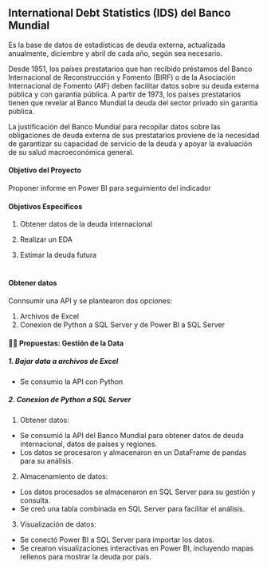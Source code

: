 ## International Debt Statistics (IDS) del Banco Mundial

Es la base de datos de estadísticas de deuda externa, actualizada anualmente, diciembre y abril de cada año, según sea necesario. 

Desde 1951, los países prestatarios que han recibido préstamos del Banco Internacional de Reconstrucción y Fomento (BIRF) o de la Asociación Internacional de Fomento (AIF) deben facilitar datos sobre su deuda externa pública y con garantía pública. A partir de 1973, los países prestatarios tienen que revelar al Banco Mundial la deuda del sector privado sin garantía pública. 

La justificación del Banco Mundial para recopilar datos sobre las obligaciones de deuda externa de sus prestatarios proviene de la necesidad de garantizar su capacidad de servicio de la deuda y apoyar la evaluación de su salud macroeconómica general. 

#### Objetivo del Proyecto

Proponer informe en Power BI para seguimiento del indicador

#### Objetivos Especificos 

1. Obtener datos de la deuda internacional

2. Realizar un EDA
 
3. Estimar la deuda futura

# 
#### Obtener datos 

Connsumir una API y se plantearon dos opciones:
1.   Archivos de Excel
2.   Conexion de Python a SQL Server y de Power BI a SQL Server

#### 🚶‍♀️ Propuestas: Gestión de la Data 

##### 1. Bajar data a archivos de Excel
- Se consumio la API con Python

   
##### 2. Conexion de Python a SQL Server
 

1.	Obtener datos:

- Se consumió la API del Banco Mundial para obtener datos de deuda internacional, datos de países y regiones.
- Los datos se procesaron y almacenaron en un DataFrame de pandas para su análisis.

2.	Almacenamiento de datos:
- Los datos procesados se almacenaron en SQL Server para su gestión y consulta.
- Se creó una tabla combinada en SQL Server para facilitar el análisis.
  
3.	Visualización de datos:
- Se conectó Power BI a SQL Server para importar los datos.
- Se crearon visualizaciones interactivas en Power BI, incluyendo mapas rellenos para mostrar la deuda por país.


